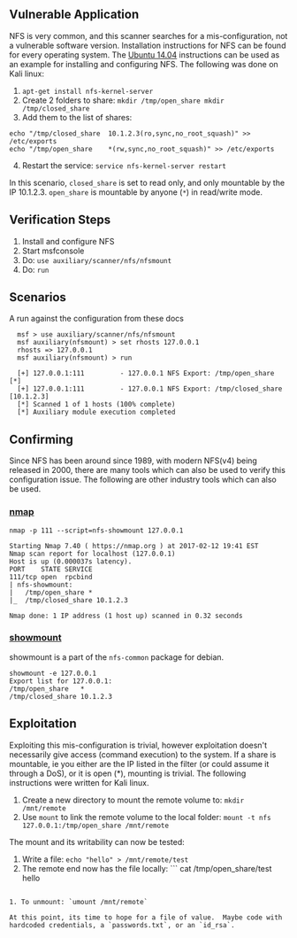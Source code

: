 ## Vulnerable Application

  NFS is very common, and this scanner searches for a mis-configuration, not a vulnerable software version.  Installation instructions for NFS can be found for every operating system.
  The [Ubuntu 14.04](https://help.ubuntu.com/14.04/serverguide/network-file-system.html) instructions can be used as an example for installing and configuring NFS.  The
  following was done on Kali linux:
  
  1. `apt-get install nfs-kernel-server`
  2. Create 2 folders to share:
    ```
    mkdir /tmp/open_share
    mkdir /tmp/closed_share
    ```
  3. Add them to the list of shares:
  ```
  echo "/tmp/closed_share  10.1.2.3(ro,sync,no_root_squash)" >> /etc/exports
  echo "/tmp/open_share    *(rw,sync,no_root_squash)" >> /etc/exports
  ```
  4. Restart the service: `service nfs-kernel-server restart`

  In this scenario, `closed_share` is set to read only, and only mountable by the IP 10.1.2.3.  `open_share` is mountable by anyone (`*`) in read/write mode.

## Verification Steps

  1. Install and configure NFS
  2. Start msfconsole
  3. Do: `use auxiliary/scanner/nfs/nfsmount`
  4. Do: `run`

## Scenarios

  A run against the configuration from these docs

  ```
    msf > use auxiliary/scanner/nfs/nfsmount
    msf auxiliary(nfsmount) > set rhosts 127.0.0.1
    rhosts => 127.0.0.1
    msf auxiliary(nfsmount) > run
    
    [+] 127.0.0.1:111         - 127.0.0.1 NFS Export: /tmp/open_share [*]
    [+] 127.0.0.1:111         - 127.0.0.1 NFS Export: /tmp/closed_share [10.1.2.3]
    [*] Scanned 1 of 1 hosts (100% complete)
    [*] Auxiliary module execution completed
  ```

## Confirming

Since NFS has been around since 1989, with modern NFS(v4) being released in 2000, there are many tools which can also be used to verify this configuration issue.
The following are other industry tools which can also be used.

### [nmap](https://nmap.org/nsedoc/scripts/nfs-showmount.html)

```
nmap -p 111 --script=nfs-showmount 127.0.0.1

Starting Nmap 7.40 ( https://nmap.org ) at 2017-02-12 19:41 EST
Nmap scan report for localhost (127.0.0.1)
Host is up (0.000037s latency).
PORT    STATE SERVICE
111/tcp open  rpcbind
| nfs-showmount: 
|   /tmp/open_share *
|_  /tmp/closed_share 10.1.2.3

Nmap done: 1 IP address (1 host up) scanned in 0.32 seconds
```

### [showmount](https://packages.debian.org/sid/amd64/nfs-common/filelist)

showmount is a part of the `nfs-common` package for debian.

```
showmount -e 127.0.0.1
Export list for 127.0.0.1:
/tmp/open_share   *
/tmp/closed_share 10.1.2.3
```

## Exploitation

Exploiting this mis-configuration is trivial, however exploitation doesn't necessarily give access (command execution) to the system.
If a share is mountable, ie you either are the IP listed in the filter (or could assume it through a DoS), or it is open (*), mounting is trivial.
The following instructions were written for Kali linux.

1. Create a new directory to mount the remote volume to: `mkdir /mnt/remote`
2. Use `mount` to link the remote volume to the local folder: `mount -t nfs 127.0.0.1:/tmp/open_share /mnt/remote`

The mount and its writability can now be tested:

1. Write a file:  `echo "hello" > /mnt/remote/test`
2. The remote end now has the file locally: ```
cat /tmp/open_share/test 
hello
```

1. To unmount: `umount /mnt/remote`

At this point, its time to hope for a file of value.  Maybe code with hardcoded credentials, a `passwords.txt`, or an `id_rsa`.
